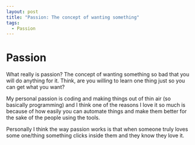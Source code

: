 ```yaml
---
layout: post
title: "Passion: The concept of wanting something"
tags:
  - Passion
---
```



# Passion
What really is passion? The concept of wanting something so bad that you will do anything for it. Think, are you willing to learn one thing just so you can get what you want? 

My personal passion is coding and making things out of thin air (so basically programming) and I think one of the reasons I love it so much is because of how easily you can automate things and make them better for the sake of the people using the tools.

Personally I think the way passion works is that when someone truly loves some one/thing something clicks inside them and they know they love it. 
